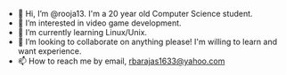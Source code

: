 - 👋 Hi, I’m @rooja13. I'm a 20 year old Computer Science student.
- 👀 I’m interested in video game development.
- 🌱 I’m currently learning Linux/Unix.
- 💞️ I’m looking to collaborate on anything please! I'm willing to learn and want experience.
- 📫 How to reach me by email, rbarajas1633@yahoo.com

<!---
rooja13/rooja13 is a ✨ special ✨ repository because its `README.md` (this file) appears on your GitHub profile.
You can click the Preview link to take a look at your changes.
--->
